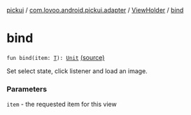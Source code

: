 [pickui](../../index.md) / [com.lovoo.android.pickui.adapter](../index.md) / [ViewHolder](index.md) / [bind](./bind.md)

# bind

`fun bind(item: `[`T`](index.md#T)`): `[`Unit`](https://kotlinlang.org/api/latest/jvm/stdlib/kotlin/-unit/index.html) [(source)](https://github.com/lovoo/android-pickpic/blob/master/pickui/src/main/kotlin/com/lovoo/android/pickui/adapter/ViewHolder.kt#L70)

Set select state, click listener and load an image.

### Parameters

`item` - the requested item for this view